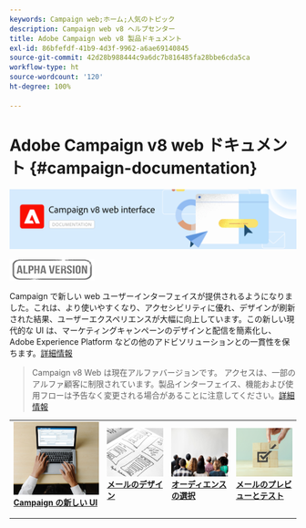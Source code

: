 ```yaml
---
keywords: Campaign web;ホーム;人気のトピック
description: Campaign web v8 ヘルプセンター
title: Adobe Campaign web v8 製品ドキュメント
exl-id: 86bfefdf-41b9-4d3f-9962-a6ae69140845
source-git-commit: 42d28b988444c9a6dc7b816485fa28bbe6cda5ca
workflow-type: ht
source-wordcount: '120'
ht-degree: 100%

---
```


# Adobe Campaign v8 web ドキュメント {#campaign-documentation}

![](assets/do-not-localize/banner-documentationv8.png)

![](assets/do-not-localize/badge.png)


Campaign で新しい web ユーザーインターフェイスが提供されるようになりました。これは、より使いやすくなり、アクセシビリティに優れ、デザインが刷新された結果、ユーザーエクスペリエンスが大幅に向上しています。この新しい現代的な UI は、マーケティングキャンペーンのデザインと配信を簡素化し、Adobe Experience Platform などの他のアドビソリューションとの一貫性を保ちます。[詳細情報](get-started/get-started.md)

>Campaign v8 Web は現在アルファバージョンです。 アクセスは、一部のアルファ顧客に制限されています。製品インターフェイス、機能および使用フローは予告なく変更される場合があることに注意してください。[詳細情報](rn/release-notes.md)


<table style="table-layout:fixed"><tr style="border: 0;">
<td>
<a href="get-started/user-interface.md">
<img alt="新しい UI" src="assets/do-not-localize/email-create.jpeg">
</a>
<div><a href="get-started/user-interface.md"><strong>Campaign の新しい UI</strong>
</div>
<p>
</td>
<td>
<a href="content/create-email-content.md">
<img alt="低頻度" src="assets/do-not-localize/email-design.jpg">
</a>
<div>
<a href="content/create-email-content.md"><strong>メールのデザイン</strong></a>
</div>
<p></td>
<td>
<a href="audience/about-audiences.md">
<img alt="オーディエンス" src="assets/do-not-localize/email-audience.jpg">
</a>
<div>
<a href="audience/about-audiences.md"><strong>オーディエンスの選択</strong></a>
</div>
<p>
</td>
<td>
<a href="preview-test/proofs.md">
<img alt="検証" src="assets/do-not-localize/email-preview.jpg">
</a>
<div>
<a href="preview-test/proofs.md"><strong>メールのプレビューとテスト</strong></a>
</div>
<p>
</td>
</tr></table>
